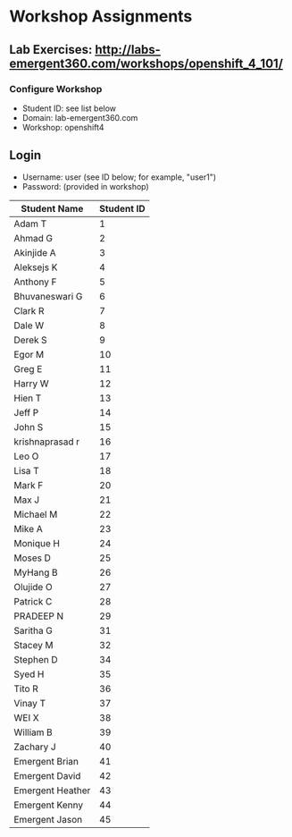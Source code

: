# Workshop Assignments
## Lab Exercises: http://labs-emergent360.com/workshops/openshift_4_101/
### Configure Workshop
- Student ID: see list below
- Domain: lab-emergent360.com
- Workshop: openshift4

## Login
- Username: user<id> (see ID below; for example, "user1")
- Password: (provided in workshop)

|Student Name |Student ID|
|------------ | ---------------|
|	Adam		T	|	1	|
|	Ahmad		G	|	2	|
|	Akinjide		A	|	3	|
|	Aleksejs		K	|	4	|
|	Anthony		F	|	5	|
|	Bhuvaneswari		G	|	6	|
|	Clark		R	|	7	|
|	Dale		W	|	8	|
|	Derek		S	|	9	|
|	Egor		M	|	10	|
|	Greg		E	|	11	|
|	Harry		W	|	12	|
|	Hien		T	|	13	|
|	Jeff		P	|	14	|
|	John		S	|	15	|
|	krishnaprasad		r	|	16	|
|	Leo		O	|	17	|
|	Lisa		T	|	18	|
|	Mark		F	|	20	|
|	Max		J	|	21	|
|	Michael		M	|	22	|
|	Mike		A	|	23	|
|	Monique		H	|	24	|
|	Moses		D	|	25	|
|	MyHang		B	|	26	|
|	Olujide		O	|	27	|
|	Patrick		C	|	28	|
|	PRADEEP		N	|	29	|
|	Saritha		G	|	31	|
|	Stacey		M	|	32	|
|	Stephen		D	|	34	|
|	Syed		H	|	35	|
|	Tito		R	|	36	|
|	Vinay		T	|	37	|
|	WEI		X	|	38	|
|	William		B	|	39	|
|	Zachary		J	|	40	|
| Emergent Brian | 41 |
| Emergent David | 42 |
| Emergent Heather | 43 |
| Emergent Kenny | 44 |
| Emergent Jason | 45 |


